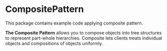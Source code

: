 # CompositePattern

This package contains example code applying composite pattern.

**The Composite Pattern** allows you to compose objects into tree structures to represent part-whole hierarchies. Composite lets clients treats individual objects and compositions of objects uniformly.
